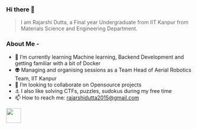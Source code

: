 ### Hi there 👋

> I am Rajarshi Dutta, a Final year Undergraduate from IIT Kanpur from Materials Science and Engineering Department.

### About Me - 

- 🌱 I’m currently learning Machine learning, Backend Development and getting familiar with a bit of Docker
- 👽 Managing and organising sessions as a Team Head of Aerial Robotics Team, IIT Kanpur
- 👯 I’m looking to collaborate on Opensource projects
- ⚓ I also like solving CTFs, puzzles, sudokus during my free time
- 📫 How to reach me: rajarshidutta2015@gmail.com

<a href="https://dev.to/rajarshi11" target="_blank">
  <img src = "https://res.cloudinary.com/practicaldev/image/fetch/s--cm4PWdMq--/c_limit,f_auto,fl_progressive,q_80,w_375/https://dev-to-uploads.s3.amazonaws.com/uploads/badge/badge_image/131/hacktoberfest-2021-badge.png" width=40 height=40>
</a>
<br>
<!-- <a href="https://github.com/Rajarshi1001">
  <img height="180em" src="https://github-readme-stats.vercel.app/api?username=Rajarshi1001&show_icons=true" />
  <img height="180em" src="https://github-readme-stats.vercel.app/api/top-langs/?username=Rajarshi1001&theme=aura&layout=compact" />
  
<!--   ![image](https://user-images.githubusercontent.com/79023293/192385071-c8dd8e64-ed83-4a4b-82b8-5db89731a590.png) -->


